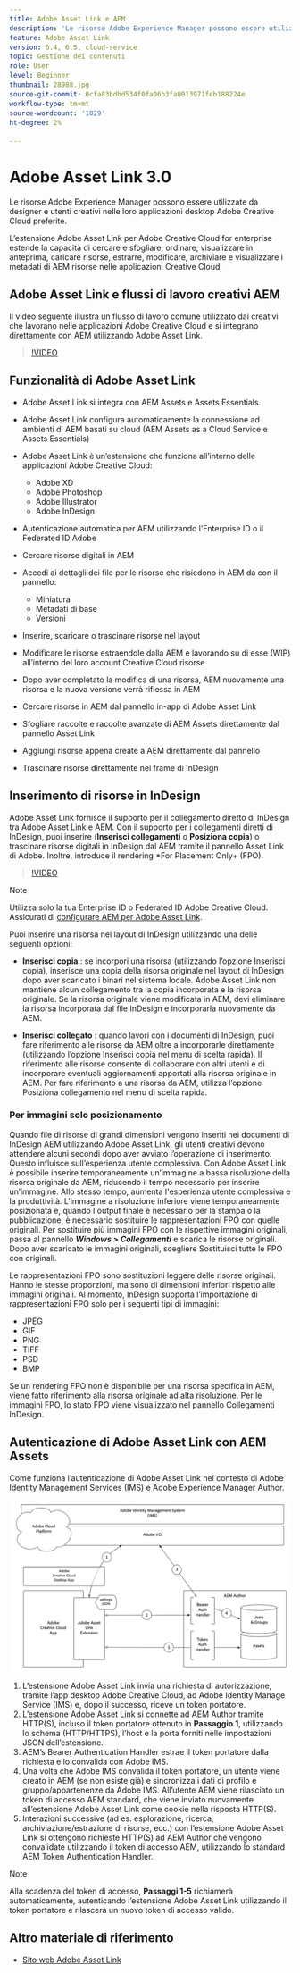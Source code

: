 ```yaml
---
title: Adobe Asset Link e AEM
description: 'Le risorse Adobe Experience Manager possono essere utilizzate da designer e utenti creativi nelle loro applicazioni desktop Adobe Creative Cloud preferite. L’estensione Adobe Asset Link per Adobe Creative Cloud for enterprise estende la capacità di cercare e sfogliare, ordinare, visualizzare in anteprima, caricare risorse, estrarre, modificare, archiviare e visualizzare i metadati di AEM risorse in strumenti di Creative Cloud come Adobe XD, Photoshop, InDesign e Illustrator. '
feature: Adobe Asset Link
version: 6.4, 6.5, cloud-service
topic: Gestione dei contenuti
role: User
level: Beginner
thumbnail: 28988.jpg
source-git-commit: 0cfa83bdbd534f0fa06b3fa0013971feb188224e
workflow-type: tm+mt
source-wordcount: '1029'
ht-degree: 2%

---
```



# Adobe Asset Link 3.0

Le risorse Adobe Experience Manager possono essere utilizzate da designer e utenti creativi nelle loro applicazioni desktop Adobe Creative Cloud preferite.

L’estensione Adobe Asset Link per Adobe Creative Cloud for enterprise estende la capacità di cercare e sfogliare, ordinare, visualizzare in anteprima, caricare risorse, estrarre, modificare, archiviare e visualizzare i metadati di AEM risorse nelle applicazioni Creative Cloud.


## Adobe Asset Link e flussi di lavoro creativi AEM

Il video seguente illustra un flusso di lavoro comune utilizzato dai creativi che lavorano nelle applicazioni Adobe Creative Cloud e si integrano direttamente con AEM utilizzando Adobe Asset Link.

>[!VIDEO](https://video.tv.adobe.com/v/335927/?quality=12&learn=on)

## Funzionalità di Adobe Asset Link

+ Adobe Asset Link si integra con AEM Assets e Assets Essentials.
+ Adobe Asset Link configura automaticamente la connessione ad ambienti di AEM basati su cloud (AEM Assets as a Cloud Service e Assets Essentials)
+ Adobe Asset Link è un’estensione che funziona all’interno delle applicazioni Adobe Creative Cloud:

   + Adobe XD
   + Adobe Photoshop
   + Adobe Illustrator
   + Adobe InDesign

+ Autenticazione automatica per AEM utilizzando l’Enterprise ID o il Federated ID Adobe
+ Cercare risorse digitali in AEM
+ Accedi ai dettagli dei file per le risorse che risiedono in AEM da con il pannello:
   + Miniatura 
   + Metadati di base
   + Versioni
+ Inserire, scaricare o trascinare risorse nel layout
+ Modificare le risorse estraendole dalla AEM e lavorando su di esse (WIP) all’interno del loro account Creative Cloud risorse
+ Dopo aver completato la modifica di una risorsa, AEM nuovamente una risorsa e la nuova versione verrà riflessa in AEM
+ Cercare risorse in AEM dal pannello in-app di Adobe Asset Link
+ Sfogliare raccolte e raccolte avanzate di AEM Assets direttamente dal pannello Asset Link
+ Aggiungi risorse appena create a AEM direttamente dal pannello
+ Trascinare risorse direttamente nei frame di InDesign

## Inserimento di risorse in InDesign

Adobe Asset Link fornisce il supporto per il collegamento diretto di InDesign tra Adobe Asset Link e AEM. Con il supporto per i collegamenti diretti di InDesign, puoi inserire (__Inserisci collegamenti__ o __Posiziona copia__) o trascinare risorse digitali in InDesign dal AEM tramite il pannello Asset Link di Adobe. Inoltre, introduce il rendering *For Placement Only+ (FPO).

>[!VIDEO](https://video.tv.adobe.com/v/28988/?quality=12&learn=on)

>[!NOTE]
>
>Utilizza solo la tua Enterprise ID o Federated ID Adobe Creative Cloud. Assicurati di [configurare AEM per Adobe Asset Link](https://helpx.adobe.com/enterprise/admin-guide.html/enterprise/using/adobe-asset-link.ug.html).

Puoi inserire una risorsa nel layout di InDesign utilizzando una delle seguenti opzioni:

+ **Inserisci copia** : se incorpori una risorsa (utilizzando l’opzione Inserisci copia), inserisce una copia della risorsa originale nel layout di InDesign dopo aver scaricato i binari nel sistema locale. Adobe Asset Link non mantiene alcun collegamento tra la copia incorporata e la risorsa originale. Se la risorsa originale viene modificata in AEM, devi eliminare la risorsa incorporata dal file InDesign e incorporarla nuovamente da AEM.

+ **Inserisci collegato** : quando lavori con i documenti di InDesign, puoi fare riferimento alle risorse da AEM oltre a incorporarle direttamente (utilizzando l’opzione Inserisci copia nel menu di scelta rapida). Il riferimento alle risorse consente di collaborare con altri utenti e di incorporare eventuali aggiornamenti apportati alla risorsa originale in AEM. Per fare riferimento a una risorsa da AEM, utilizza l’opzione Posiziona collegamento nel menu di scelta rapida.

### Per immagini solo posizionamento

Quando file di risorse di grandi dimensioni vengono inseriti nei documenti di InDesign AEM utilizzando Adobe Asset Link, gli utenti creativi devono attendere alcuni secondi dopo aver avviato l’operazione di inserimento. Questo influisce sull’esperienza utente complessiva. Con Adobe Asset Link è possibile inserire temporaneamente un’immagine a bassa risoluzione della risorsa originale da AEM, riducendo il tempo necessario per inserire un’immagine. Allo stesso tempo, aumenta l&#39;esperienza utente complessiva e la produttività. L&#39;immagine a risoluzione inferiore viene temporaneamente posizionata e, quando l&#39;output finale è necessario per la stampa o la pubblicazione, è necessario sostituire le rappresentazioni FPO con quelle originali. Per sostituire più immagini FPO con le rispettive immagini originali, passa al pannello **_Windows > Collegamenti_** e scarica le risorse originali. Dopo aver scaricato le immagini originali, scegliere Sostituisci tutte le FPO con originali.

Le rappresentazioni FPO sono sostituzioni leggere delle risorse originali. Hanno le stesse proporzioni, ma sono di dimensioni inferiori rispetto alle immagini originali. Al momento, InDesign supporta l’importazione di rappresentazioni FPO solo per i seguenti tipi di immagini:

+ JPEG
+ GIF
+ PNG
+ TIFF
+ PSD
+ BMP

Se un rendering FPO non è disponibile per una risorsa specifica in AEM, viene fatto riferimento alla risorsa originale ad alta risoluzione. Per le immagini FPO, lo stato FPO viene visualizzato nel pannello Collegamenti InDesign.

## Autenticazione di Adobe Asset Link con AEM Assets

Come funziona l’autenticazione di Adobe Asset Link nel contesto di Adobe Identity Management Services (IMS) e Adobe Experience Manager Author.

![Architettura di Adobe Asset Link](assets/adobe-asset-link-article-understand.png)

1. L’estensione Adobe Asset Link invia una richiesta di autorizzazione, tramite l’app desktop Adobe Creative Cloud, ad Adobe Identity Manage Service (IMS) e, dopo il successo, riceve un token portatore.
1. L’estensione Adobe Asset Link si connette ad AEM Author tramite HTTP(S), incluso il token portatore ottenuto in **Passaggio 1**, utilizzando lo schema (HTTP/HTTPS), l’host e la porta forniti nelle impostazioni JSON dell’estensione.
1. AEM’s Bearer Authentication Handler estrae il token portatore dalla richiesta e lo convalida con Adobe IMS.
1. Una volta che Adobe IMS convalida il token portatore, un utente viene creato in AEM (se non esiste già) e sincronizza i dati di profilo e gruppo/appartenenze da Adobe IMS. All’utente AEM viene rilasciato un token di accesso AEM standard, che viene inviato nuovamente all’estensione Adobe Asset Link come cookie nella risposta HTTP(S).
1. Interazioni successive (ad es. esplorazione, ricerca, archiviazione/estrazione di risorse, ecc.) con l’estensione Adobe Asset Link si ottengono richieste HTTP(S) ad AEM Author che vengono convalidate utilizzando il token di accesso AEM, utilizzando lo standard AEM Token Authentication Handler.

>[!NOTE]
>
>Alla scadenza del token di accesso, **Passaggi 1-5** richiamerà automaticamente, autenticando l’estensione Adobe Asset Link utilizzando il token portatore e rilascerà un nuovo token di accesso valido.

## Altro materiale di riferimento

+ [Sito web Adobe Asset Link](https://www.adobe.com/creativecloud/business/enterprise/adobe-asset-link.html)
